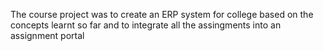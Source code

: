 The course project was to create an ERP system for college based on the concepts learnt so far and to integrate all the assingments into an assignment portal
